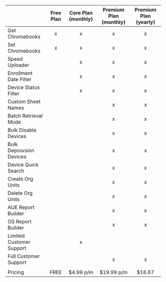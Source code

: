 |                           | Free Plan | Core Plan (monthly) |  Premium Plan (monthly) | Premium Plan (yearly) |
|---------------------------|:---------:|:-------------------:|:-----------------------:|:---------------------:|
| Get Chromebooks           |     x     |          x          |            x            |           x           |
| Set Chromebooks           |     x     |          x          |            x            |           x           |
| Speed Uploader            |           |          x          |            x            |           x           |
| Enrollment Date Filter    |           |          x          |            x            |           x           |
| Device Status Filter      |           |          x          |            x            |           x           |
| Custom Sheet Names        |           |                     |            x            |           x           |
| Batch Retrieval Mode      |           |                     |            x            |           x           |
| Bulk Disable Devices      |           |                     |            x            |           x           |
| Bulk Deprovsion Devices   |           |                     |            x            |           x           |
| Device Quick Search       |           |                     |            x            |           x           |
| Create Org Units          |           |                     |            x            |           x           |
| Delete Org Units          |           |                     |            x            |           x           |
| AUE Report Builder        |           |                     |            x            |           x           |
| OS Report Builder         |           |                     |            x            |           x           |
| Limited Customer Support  |           |          x          |                         |                       |
| Full Customer Support     |           |                     |            x            |           x           |
|                           |           |                     |                         |                       |
| Pricing                   |    FREE   |      $4.99 p/m      |        $19.99 p/m       |         $16.67        |